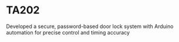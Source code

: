 # TA202
Developed a secure, password-based door lock system with Arduino automation for precise control and timing accuracy
